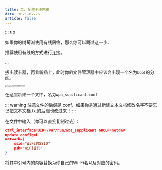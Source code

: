 ```yaml
---
title: 二、配置无线网络
date: 2021-07-26
article: false
---
```




::: tip

如果你的树莓派使用有线网络，那么你可以跳过这一步。

推荐使用有线的方式进行连接。

:::

拔出读卡器，再重新插上，此时你的文件管理器中应该会出现一个名为`boot`的分区。

<img src="https://i.loli.net/2021/07/26/RxdNVmIvTrAO6nY.png" alt="image-20210726100410891" style="zoom:33%;" />

在这里新建一个文件，名为`wpa_supplicant.conf `

::: warning
注意文件的后缀是.conf，如果你是通过新建文本文档修改名字不要忘记把文本文档.txt的后缀也改过来！
:::

在文件中输入（你可以直接复制过去）：

```json
ctrl_interface=DIR=/var/run/wpa_supplicant GROUP=netdev
update_config=1
network={
	ssid="WiFi的SSID"
	psk="WiFi密码"
}
```

将其中引号内的内容替换为你自己的Wi-Fi名以及对应的密码。



